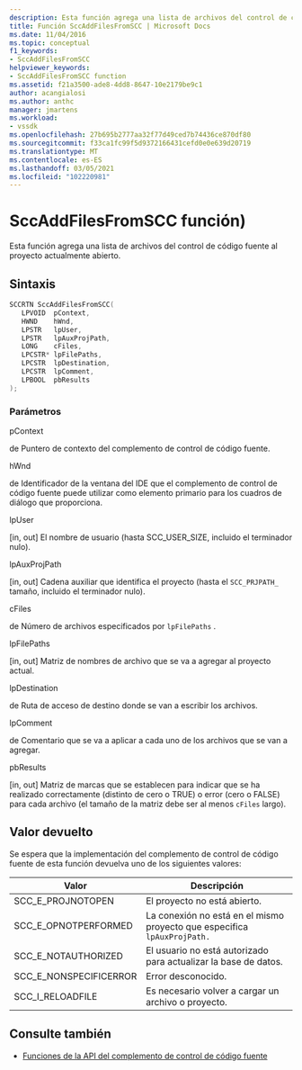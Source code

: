 ```yaml
---
description: Esta función agrega una lista de archivos del control de código fuente al proyecto actualmente abierto.
title: Función SccAddFilesFromSCC | Microsoft Docs
ms.date: 11/04/2016
ms.topic: conceptual
f1_keywords:
- SccAddFilesFromSCC
helpviewer_keywords:
- SccAddFilesFromSCC function
ms.assetid: f21a3500-ade8-4dd8-8647-10e2179be9c1
author: acangialosi
ms.author: anthc
manager: jmartens
ms.workload:
- vssdk
ms.openlocfilehash: 27b695b2777aa32f77d49ced7b74436ce870df80
ms.sourcegitcommit: f33ca1fc99f5d9372166431cefd0e0e639d20719
ms.translationtype: MT
ms.contentlocale: es-ES
ms.lasthandoff: 03/05/2021
ms.locfileid: "102220981"
---
```

# <a name="sccaddfilesfromscc-function"></a>SccAddFilesFromSCC función)
Esta función agrega una lista de archivos del control de código fuente al proyecto actualmente abierto.

## <a name="syntax"></a>Sintaxis

```cpp
SCCRTN SccAddFilesFromSCC(
   LPVOID  pContext,
   HWND    hWnd,
   LPSTR   lpUser,
   LPSTR   lpAuxProjPath,
   LONG    cFiles,
   LPCSTR* lpFilePaths,
   LPCSTR  lpDestination,
   LPCSTR  lpComment,
   LPBOOL  pbResults
);
```

### <a name="parameters"></a>Parámetros
 pContext

de Puntero de contexto del complemento de control de código fuente.

 hWnd

de Identificador de la ventana del IDE que el complemento de control de código fuente puede utilizar como elemento primario para los cuadros de diálogo que proporciona.

 lpUser

[in, out] El nombre de usuario (hasta SCC_USER_SIZE, incluido el terminador nulo).

 lpAuxProjPath

[in, out] Cadena auxiliar que identifica el proyecto (hasta el `SCC_PRJPATH_` tamaño, incluido el terminador nulo).

 cFiles

de Número de archivos especificados por `lpFilePaths` .

 lpFilePaths

[in, out] Matriz de nombres de archivo que se va a agregar al proyecto actual.

 lpDestination

de Ruta de acceso de destino donde se van a escribir los archivos.

 lpComment

de Comentario que se va a aplicar a cada uno de los archivos que se van a agregar.

 pbResults

[in, out] Matriz de marcas que se establecen para indicar que se ha realizado correctamente (distinto de cero o TRUE) o error (cero o FALSE) para cada archivo (el tamaño de la matriz debe ser al menos `cFiles` largo).

## <a name="return-value"></a>Valor devuelto
 Se espera que la implementación del complemento de control de código fuente de esta función devuelva uno de los siguientes valores:

|Valor|Descripción|
|-----------|-----------------|
|SCC_E_PROJNOTOPEN|El proyecto no está abierto.|
|SCC_E_OPNOTPERFORMED|La conexión no está en el mismo proyecto que especifica `lpAuxProjPath.`|
|SCC_E_NOTAUTHORIZED|El usuario no está autorizado para actualizar la base de datos.|
|SCC_E_NONSPECIFICERROR|Error desconocido.|
|SCC_I_RELOADFILE|Es necesario volver a cargar un archivo o proyecto.|

## <a name="see-also"></a>Consulte también
- [Funciones de la API del complemento de control de código fuente](../extensibility/source-control-plug-in-api-functions.md)
